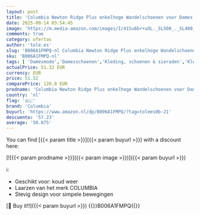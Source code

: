 ```yaml
---
layout: post
title: 'Columbia Newton Ridge Plus enkelhoge Wandelschoenen voor Dames  Bruin  Cordovan/Crown Jewel   42 EU'
date: 2025-09-14 03:54:45
image: 'https://m.media-amazon.com/images/I/41Su6br+uOL._SL500_._SL400_.jpg'
comments: true
category: ofertas
author: 'tole.es'
slug: 'B006A1FMPQ-nl Columbia Newton Ridge Plus enkelhoge Wandelschoenen voor...'
sku: 'B006A1FMPQ-nl'
tags: [ 'Damesmode','Damesschoenen','Kleding, schoenen & sieraden','Kleding, schoenen en sieraden','Trainings- & outdoorschoenen dames','Trekking- & hikingschoeisel dames','Wandelschoenen dames','columbia','🇳🇱', ]
actualPrice: 51.32 EUR
currency: EUR
price: 51.32
comparePrice: 120.0 EUR
prodname: 'Columbia Newton Ridge Plus enkelhoge Wandelschoenen voor Dames  Bruin  Cordovan/Crown Jewel   42 EU'
country: 'nl'
flag: '🇳🇱'
brand: 'Columbia'
buyurl: 'https://www.amazon.nl/dp/B006A1FMPQ/?tag=tolees0b-21'
descuento: '57.23'
average: '50.875'
---
```


You can find [{{< param title >}}]({{< param buyurl >}}) with a discount here:

[![{{< param prodname >}}]({{< param image >}})]({{< param buyurl >}})

ℹ️:

- Geschikt voor: koud weer
- Laarzen van het merk COLUMBIA
- Stevig design voor simpele bewegingen

[🛒 Buy it!!]({{< param buyurl >}})
{{<world>}}B006A1FMPQ{{</world>}}
